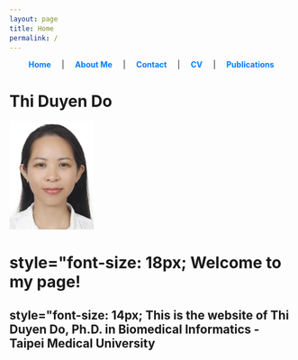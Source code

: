 ```yaml
---
layout: page
title: Home
permalink: /
---
```


<!-- Navigation bar (Horizontal Tabs) -->
<div style="text-align: center; margin-bottom: 20px;">
  <a href="/" style="margin: 0 15px; text-decoration: none; font-weight: bold; color: #007BFF;">Home</a> |
  <a href="/about/" style="margin: 0 15px; text-decoration: none; font-weight: bold; color: #007BFF;">About Me</a> |
  <a href="/contact/" style="margin: 0 15px; text-decoration: none; font-weight: bold; color: #007BFF;">Contact</a> |
  <a href="/cv/" style="margin: 0 15px; text-decoration: none; font-weight: bold; color: #007BFF;">CV</a> |
  <a href="/publications/" style="margin: 0 15px; text-decoration: none; font-weight: bold; color: #007BFF;">Publications</a>
</div>

<!-- Home Page Content (Image and Description) -->
<p align="center">
  <h1>Thi Duyen Do</h1>
  <img src="images/logo.jpg" width="150">
</p>

<p align="center">
  <h1>style="font-size: 18px; Welcome to my page!</h1>
  <h2>style="font-size: 14px; This is the website of Thi Duyen Do, Ph.D. in Biomedical Informatics - Taipei Medical University</h2>
</p>


